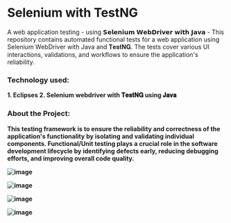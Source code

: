 # Selenium with TestNG
A web application testing - using 𝗦𝗲𝗹𝗲𝗻𝗶𝘂𝗺 𝗪𝗲𝗯𝗗𝗿𝗶𝘃𝗲𝗿 𝘄𝗶𝘁𝗵 𝗝𝗮𝘃𝗮 - This repository contains automated functional tests for a web application using Selenium WebDriver with Java and 𝐓𝐞𝐬𝐭𝐍𝐆. The tests cover various UI interactions, validations, and workflows to ensure the application's reliability.

<h3 align="left"><b>Technology used: </h3>
<p>
1. Eclipses
2. Selenium webdriver with 𝐓𝐞𝐬𝐭𝐍𝐆 using 𝐉𝐚𝐯𝐚 

<h3 align="left"><b>About the Project: </h3>
<p>

This testing framework is to ensure the reliability and correctness of the application's functionality by isolating and validating individual components. 
Functional/Unit testing plays a crucial role in the software development lifecycle by identifying defects early, reducing debugging efforts, and improving overall code quality.

![image](https://github.com/user-attachments/assets/f6537c13-b3d3-44b8-a2e3-6e86df6f79ec)

![image](https://github.com/user-attachments/assets/3cfba0fa-cd7f-455d-bb3c-b9d2f63ca18e)

![image](https://github.com/user-attachments/assets/2d7fb574-17a1-44d8-b1c2-380c2cbc8a36)

![image](https://github.com/user-attachments/assets/60a0391f-547f-46ca-970a-fcb98fec27c5)
